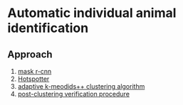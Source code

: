 # Automatic individual animal identification

## Approach
1. [mask r-cnn](https://github.com/obaiga/Automatic-individual-animal-identification-maskrcnn)
2. [Hotspotter](https://github.com/obaiga/Automatic-individual-animal-identification-hotspotter)
3. [adaptive k-meodids++ clustering algorithm](adaptive_k_ternary_search.py)
4. [post-clustering verification procedure](post_clustering_verification.py)
